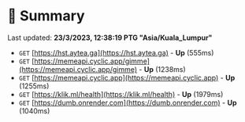 # 📖 Summary
Last updated: **23/3/2023, 12:38:19 PTG "Asia/Kuala_Lumpur"**

- `GET` [https://hst.aytea.ga](https://hst.aytea.ga) - **Up** (555ms)
- `GET` [https://memeapi.cyclic.app/gimme](https://memeapi.cyclic.app/gimme) - **Up** (1238ms)
- `GET` [https://memeapi.cyclic.app](https://memeapi.cyclic.app) - **Up** (1255ms)
- `GET` [https://klik.ml/health](https://klik.ml/health) - **Up** (1979ms)
- `GET` [https://dumb.onrender.com](https://dumb.onrender.com) - **Up** (1040ms)
